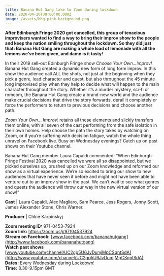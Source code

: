 ```yaml
---
title: Banana Hut Gang take to Zoom during lockdown
date: 2020-04-26T00:00:00.000Z
image: /assets/bhg-pink-background.png
---
```

**After Edinburgh Fringe 2020 got cancelled, this group of tenacious improvisers wanted to find a way to bring their improv show to the people and keep the nation smiling throughout the lockdown. So they did just that: Banana Hut Gang are making a whole load of lemonade with all the lemons we’ve been given, and damn is it tasty!**

In their 2019 sell-out Edinburgh Fringe show *Choose Your Own…Improv!* Banana Hut Gang created a dynamic new form of long form improv. In this show the audience call ALL the shots, not just at the beginning when they pick a genre, lead character and quest, but also throughout the 45 minute long improvised play when they help to decide what will happen to the main character throughout the story. Whether it’s a murder mystery, sci-fi or romcom, the Banana Hut Gang create a brand-new world and the audience make crucial decisions that drive the story forwards, derail it completely or force the performers to return to previous decisions and choose another path.

*Zoom Your Own... Improv!* retains all these elements and slickly transfers them online, with all seven of the cast performing from the safe isolation in their own homes. Help choose the path the story takes by watching on Zoom, or if you’re suffering with decision fatigue, watch the whole thing unravel on Facebook live. Busy on Wednesday evenings? Catch up on past shows on their Youtube channel.

Banana Hut Gang member Laura Capaldi commented: “When Edinburgh Fringe Festival 2020 was cancelled we were all so disappointed, but we picked ourselves up, brushed up on our Zoom knowledge and reformed our show as a virtual experience. We’re so excited to bring our show to new audiences that have never seen it before and might not have been able to venture out to an improv show in the past. We can’t wait to see what genres and quests the audience will throw our way in the new virtual version of our show!”

**Cast** | Laura Capaldi, Alex Magliaro, Sam Pearce, Jess Rogers, Jonny Scott, James Alexander Stone, Chris Warner.

**Producer** | Chloe Karpinskyj

**Zoom meeting ID:** 971-0453-7924 \
**Zoom link:** <https://zoom.us/j/97104537924> \
**Stream on Facebook:** [www.facebook.com/bananahutgang](http://www.facebook.com/bananahutgang) \
**Watch past shows** [www.youtube.com/channel/UC2gp5U6JvDumjMpCSqntSdA](http://www.youtube.com/channel/UC2gp5U6JvDumjMpCSqntSdA) \
**Dates:** Every Wednesday during Lockdown! \
**Time:** 8.30-9.15pm GMT
